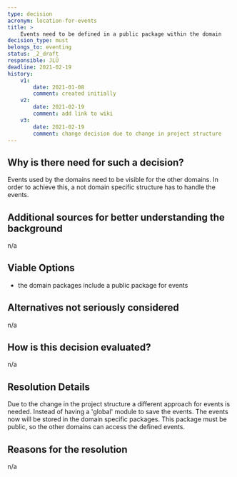 ```yaml
---
type: decision
acronym: location-for-events
title: >
    Events need to be defined in a public package within the domain
decision_type: must
belongs_to: eventing
status: _2_draft
responsible: JLÜ
deadline: 2021-02-19
history:
    v1:
        date: 2021-01-08
        comment: created initially
    v2:
        date: 2021-02-19
        comment: add link to wiki
    v3:
        date: 2021-02-19
        comment: change decision due to change in project structure
---
```


## Why is there need for such a decision?

Events used by the domains need to be visible for the other domains. In order to achieve this, a not domain specific structure
has to handle the events. 

## Additional sources for better understanding the background

n/a


## Viable Options

* the domain packages include a public package for events


## Alternatives not seriously considered

n/a



## How is this decision evaluated?

n/a
 
## Resolution Details

Due to the change in the project structure a different approach for events is needed.
Instead of having a 'global' module to save  the events. The events now will be stored in the domain specific packages.
This package must be public, so the other domains can access the defined events.



## Reasons for the resolution

n/a
